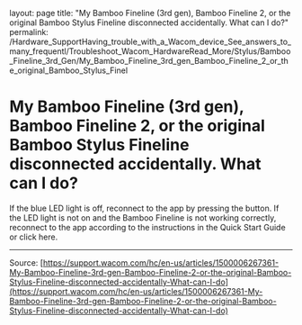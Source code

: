 layout: page
title: "My Bamboo Fineline (3rd gen), Bamboo Fineline 2, or the original Bamboo Stylus Fineline disconnected accidentally. What can I do?"
permalink: /Hardware_SupportHaving_trouble_with_a_Wacom_device_See_answers_to_many_frequentl/Troubleshoot_Wacom_HardwareRead_More/Stylus/Bamboo_Fineline_3rd_Gen/My_Bamboo_Fineline_3rd_gen_Bamboo_Fineline_2_or_the_original_Bamboo_Stylus_Finel

# My Bamboo Fineline (3rd gen), Bamboo Fineline 2, or the original Bamboo Stylus Fineline disconnected accidentally. What can I do?

If the blue LED light is off, reconnect to the app by pressing the button. If the LED light is not on and the Bamboo Fineline is not working correctly, reconnect to the app according to the instructions in the Quick Start Guide or click here.

---
Source: [https://support.wacom.com/hc/en-us/articles/1500006267361-My-Bamboo-Fineline-3rd-gen-Bamboo-Fineline-2-or-the-original-Bamboo-Stylus-Fineline-disconnected-accidentally-What-can-I-do](https://support.wacom.com/hc/en-us/articles/1500006267361-My-Bamboo-Fineline-3rd-gen-Bamboo-Fineline-2-or-the-original-Bamboo-Stylus-Fineline-disconnected-accidentally-What-can-I-do)
